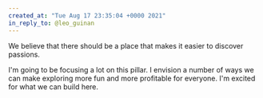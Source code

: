 ```yaml
---
created_at: "Tue Aug 17 23:35:04 +0000 2021"
in_reply_to: @leo_guinan
---
```


We believe that there should be a place that makes it easier to discover passions. 

I'm going to be focusing a lot on this pillar. I envision a number of ways we can make exploring more fun and more profitable for everyone. I'm excited for what we can build here.